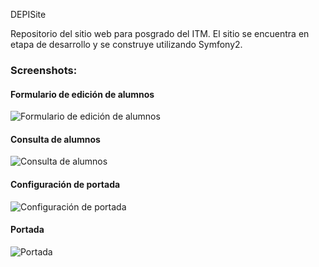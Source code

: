DEPISite

Repositorio del sitio web para posgrado del ITM. El sitio se encuentra en etapa de desarrollo y se construye utilizando Symfony2.

### Screenshots:

#### Formulario de edición de alumnos

![Formulario de edición de alumnos](https://github.com/jatempa/proyecto_final_pw_maestria/blob/main/img/backend_edit_alumnos.png "Edit.")

#### Consulta de alumnos

![Consulta de alumnos](https://github.com/jatempa/proyecto_final_pw_maestria/blob/main/img/backend_info_alumnos.png "List.")

#### Configuración de portada

![Configuración de portada](https://github.com/jatempa/proyecto_final_pw_maestria/blob/main/img/backend_portada_banner.png "Settings.")

#### Portada

![Portada](https://github.com/jatempa/proyecto_final_pw_maestria/blob/main/img/frontend.png "Frontend.")
